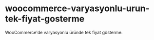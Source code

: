 # woocommerce-varyasyonlu-urun-tek-fiyat-gosterme
WooCommerce'de varyasyonlu üründe tek fiyat gösterme.
